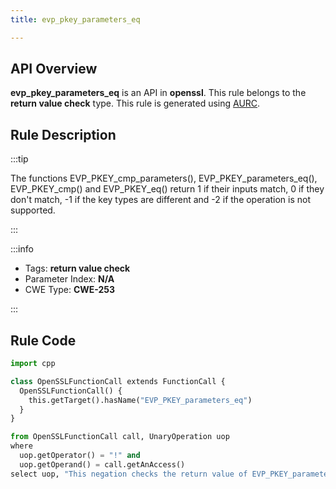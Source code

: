 ```yaml
---
title: evp_pkey_parameters_eq

---
```



## API Overview
**evp_pkey_parameters_eq** is an API in **openssl**. This rule belongs to the **return value check** type. This rule is generated using [AURC](../../tools/AURC).
## Rule Description

:::tip

The functions EVP_PKEY_cmp_parameters(), EVP_PKEY_parameters_eq(),  EVP_PKEY_cmp() and EVP_PKEY_eq() return 1 if their inputs match, 0 if they don't match, -1 if the key types are different and -2 if the operation is not supported.

:::

:::info

- Tags: **return value check**
- Parameter Index: **N/A**
- CWE Type: **CWE-253**

:::

## Rule Code
```python
import cpp

class OpenSSLFunctionCall extends FunctionCall {
  OpenSSLFunctionCall() {
    this.getTarget().hasName("EVP_PKEY_parameters_eq")
  }
}

from OpenSSLFunctionCall call, UnaryOperation uop
where
  uop.getOperator() = "!" and
  uop.getOperand() = call.getAnAccess()
select uop, "This negation checks the return value of EVP_PKEY_parameters_eq."
```